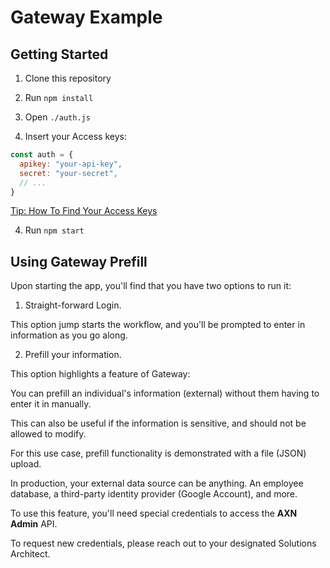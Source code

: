 # Gateway Example

## Getting Started

1. Clone this repository

2. Run `npm install`

3. Open `./auth.js`

4. Insert your Access keys:

```js
const auth = {
  apikey: "your-api-key",
  secret: "your-secret",
  // ...
}
```

<a target="_blank" href="https://docs.iddataweb.com/docs/workflow-access-keys">Tip: How To Find Your Access Keys<a>

4. Run `npm start`

## Using Gateway Prefill

Upon starting the app, you'll find that you have two options to run it:

1. Straight-forward Login.

  This option jump starts the workflow, and you'll be prompted to enter in information as you go along. 

2. Prefill your information.

This option highlights a feature of Gateway:

 You can prefill an individual's information (external) without them having to enter it in manually.

This can also be useful if the information is sensitive, and should not be allowed to modify.

For this use case, prefill functionality is demonstrated with a file (JSON) upload.

In production, your external data source can be anything. An employee database, a third-party identity provider (Google Account), and more.

To use this feature, you'll need special credentials to access the **AXN Admin** API.

To request new credentials, please reach out to your designated Solutions Architect.
